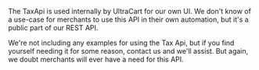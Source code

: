 The TaxApi is used internally by UltraCart for our own UI.
We don't know of a use-case for merchants to use this API in their own automation,
but it's a public part of our REST API.

We're not including any examples for using the Tax Api, but if you find yourself needing it for some reason,
contact us and we'll assist.  But again, we doubt merchants will ever have a need for this API.